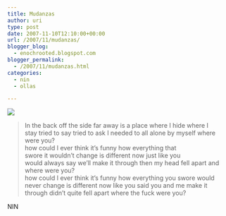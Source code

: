 ```yaml
---
title: Mudanzas
author: uri
type: post
date: 2007-11-10T12:10:00+00:00
url: /2007/11/mudanzas/
blogger_blog:
  - enochrooted.blogspot.com
blogger_permalink:
  - /2007/11/mudanzas.html
categories:
  - nin
  - ollas

---
```

[<img style="display:block;text-align:center;cursor:hand;margin:0 auto 10px;" src="http://bp3.blogger.com/_WEHvyZj_jiU/RzWmVj6SAuI/AAAAAAAABBI/2Pnonk69k3g/s320/Bcn.jpg" border="0" />][1]

> In the back off the side far away is a place where I hide where I  
> stay tried to say tried to ask I needed to all alone by myself where were you?  
> how could I ever think it&#8217;s funny how everything that  
> swore it wouldn&#8217;t change is different now just like you  
> would always say we&#8217;ll make it through then my head fell apart and where were you?  
> how could I ever think it&#8217;s funny how everything you swore would  
> never change is different now like you said you and me make it  
> through didn&#8217;t quite fell apart where the fuck were you?

NIN

 [1]: http://bp3.blogger.com/_WEHvyZj_jiU/RzWmVj6SAuI/AAAAAAAABBI/2Pnonk69k3g/s1600-h/Bcn.jpg